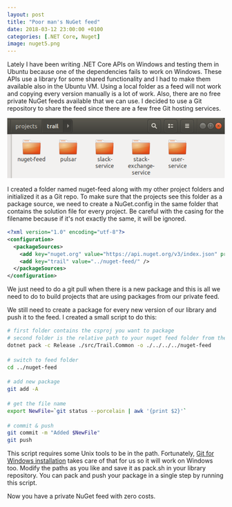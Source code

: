 ```yaml
---
layout: post
title: "Poor man's NuGet feed"
date: 2018-03-12 23:00:00 +0100
categories: [.NET Core, Nuget]
image: nuget5.png
---
```


Lately I have been writing .NET Core APIs on Windows and testing them in Ubuntu because one of the dependencies fails to work on Windows. These APIs use a library for some shared functionality and I had to make them available also in the Ubuntu VM. Using a local folder as a feed will not work and copying every version manually is a lot of work. Also, there are no free private NuGet feeds available that we can use. I decided to use a Git repository to share the feed since there are a few free Git hosting services.

![Project folders][1]

I created a folder named nuget-feed along with my other project folders and initialized it as a Git repo. To make sure that the projects see this folder as a package source, we need to create a NuGet.config in the same folder that contains the solution file for every project. Be careful with the casing for the filename because if it's not exactly the same, it will be ignored.

```xml
<?xml version="1.0" encoding="utf-8"?>
<configuration>
  <packageSources>
    <add key="nuget.org" value="https://api.nuget.org/v3/index.json" protocolVersion="3" />
    <add key="trail" value="../nuget-feed/" />
  </packageSources>
</configuration>
```

We just need to do a git pull when  there is a new package and this is all we need to do to build projects that are using packages from our private feed.

We still need to create a package for every new version of our library and push it to the feed. I created a small script to do this:

```bash
# first folder contains the csproj you want to package
# second folder is the relative path to your nuget feed folder from the library folder
dotnet pack -c Release ./src/Trail.Common -o ./../../../nuget-feed

# switch to feed folder
cd ../nuget-feed

# add new package
git add -A

# get the file name
export NewFile=`git status --porcelain | awk '{print $2}'`

# commit & push
git commit -m "Added $NewFile"
git push
```

This script requires some Unix tools to be in the path. Fortunately, [Git for Windows installation][2] takes care of that for us so it will work on Windows too. Modify the paths as you like and save it as pack.sh in your library repository. You can pack and push your package in a single step by running this script.

Now you have a private NuGet feed with zero costs.

[1]: /assets/img/trail.png
[2]: https://epsil.github.io/blog/2016/04/20/